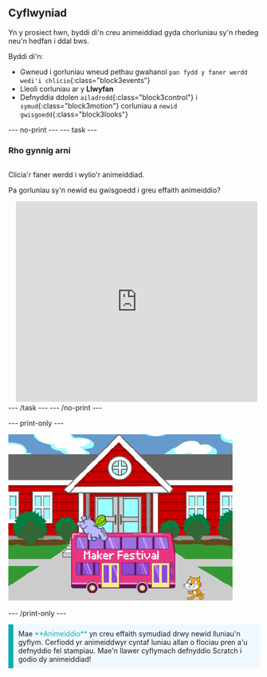 ## Cyflwyniad

Yn y prosiect hwn, byddi di'n creu animeiddiad gyda chorluniau sy'n rhedeg neu'n hedfan i ddal bws.

Byddi di'n:
+ Gwneud i gorluniau wneud pethau gwahanol `pan fydd y faner werdd wedi'i chlicio`{:class="block3events"}
+ Lleoli corluniau ar y **Llwyfan**
+ Defnyddia ddolen `ailadrodd`{:class="block3control"} i `symud`{:class="block3motion"} corluniau a `newid gwisgoedd`{:class="block3looks"}

--- no-print --- --- task ---

### Rho gynnig arni
<div style="display: flex; flex-wrap: wrap">
<div style="flex-basis: 200px; flex-grow: 1">  

Clicia'r faner werdd i wylio'r animeiddiad. 

Pa gorluniau sy'n newid eu gwisgoedd i greu effaith animeiddio?
</div>
<div class="scratch-preview" style="margin-left: 15px;">
  <iframe allowtransparency="true" width="485" height="402" src="https://scratch.mit.edu/projects/embed/486719199/?autostart=false" frameborder="0"></iframe>
</div>
</div>
--- /task --- --- /no-print ---

--- print-only ---

![Y prosiect gorffenedig.](images/showcase_static.png)

--- /print-only ---

<p style="border-left: solid; border-width:10px; border-color: #0faeb0; background-color: aliceblue; padding: 10px;">
Mae <span style="color: #0faeb0">**Animeiddio**</span> yn creu effaith symudiad drwy newid lluniau'n gyflym. Cerfiodd yr animeiddwyr cyntaf luniau allan o flociau pren a'u defnyddio fel stampiau. Mae'n llawer cyflymach defnyddio Scratch i godio dy animeiddiad!
</p>